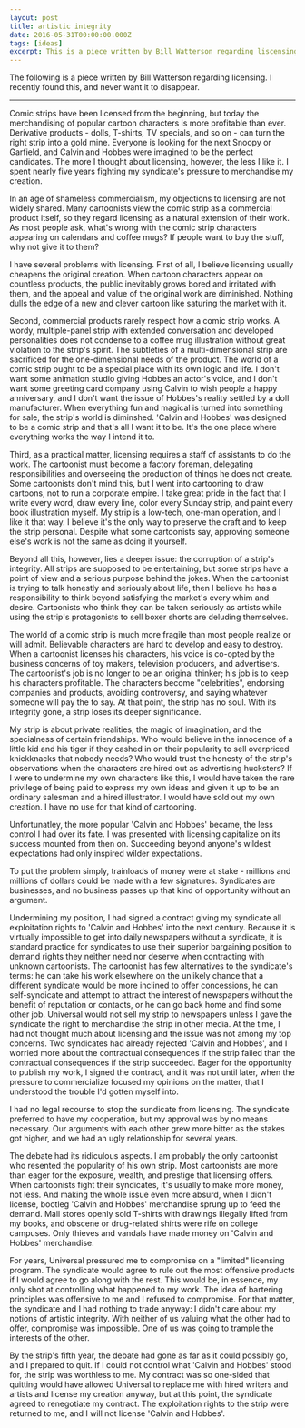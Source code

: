 ```yaml
---
layout: post
title: artistic integrity
date: 2016-05-31T00:00:00.000Z
tags: [ideas]
excerpt: This is a piece written by Bill Watterson regarding liscensing.
---
```


The following is a piece written by Bill Watterson regarding licensing. I recently found this, and never want it to disappear.

--------------------------------------------------------------------------------

Comic strips have been licensed from the beginning, but today the merchandising of popular cartoon characters is more profitable than ever. Derivative products - dolls, T-shirts, TV specials, and so on - can turn the right strip into a gold mine. Everyone is looking for the next Snoopy or Garfield, and Calvin and Hobbes were imagined to be the perfect candidates. The more I thought about licensing, however, the less I like it. I spent nearly five years fighting my syndicate's pressure to merchandise my creation.

In an age of shameless commercialism, my objections to licensing are not widely shared. Many cartoonists view the comic strip as a commercial product itself, so they regard licensing as a natural extension of their work. As most people ask, what's wrong with the comic strip characters appearing on calendars and coffee mugs? If people want to buy the stuff, why not give it to them?

I have several problems with licensing. First of all, I believe licensing usually cheapens the original creation. When cartoon characters appear on countless products, the public inevitably grows bored and irritated with them, and the appeal and value of the original work are diminished. Nothing dulls the edge of a new and clever cartoon like saturing the market with it.

Second, commercial products rarely respect how a comic strip works. A wordy, multiple-panel strip with extended conversation and developed personalities does not condense to a coffee mug illustration without great violation to the strip's spirit. The subtleties of a multi-dimensional strip are sacrificed for the one-dimensional needs of the product. The world of a comic strip ought to be a special place with its own logic and life. I don't want some animation studio giving Hobbes an actor's voice, and I don't want some greeting card company using Calvin to wish people a happy anniversary, and I don't want the issue of Hobbes's reality settled by a doll manufacturer. When everything fun and magical is turned into something for sale, the strip's world is diminshed. 'Calvin and Hobbes' was designed to be a comic strip and that's all I want it to be. It's the one place where everything works the way I intend it to.

Third, as a practical matter, licensing requires a staff of assistants to do the work. The cartoonist must become a factory foreman, delegating responsibilities and overseeing the production of things he does not create. Some cartoonists don't mind this, but I went into cartooning to draw cartoons, not to run a corporate empire. I take great pride in the fact that I write every word, draw every line, color every Sunday strip, and paint every book illustration myself. My strip is a low-tech, one-man operation, and I like it that way. I believe it's the only way to preserve the craft and to keep the strip personal. Despite what some cartoonists say, approving someone else's work is not the same as doing it yourself.

Beyond all this, however, lies a deeper issue: the corruption of a strip's integrity. All strips are supposed to be entertaining, but some strips have a point of view and a serious purpose behind the jokes. When the cartoonist is trying to talk honestly and seriously about life, then I believe he has a responsibility to think beyond satisfying the market's every whim and desire. Cartoonists who think they can be taken seriously as artists while using the strip's protagonists to sell boxer shorts are deluding themselves.

The world of a comic strip is much more fragile than most people realize or will admit. Believable characters are hard to develop and easy to destroy. When a cartoonist licenses his characters, his voice is co-opted by the business concerns of toy makers, television producers, and advertisers. The cartoonist's job is no longer to be an original thinker; his job is to keep his characters profitable. The characters become "celebrities", endorsing companies and products, avoiding controversy, and saying whatever someone will pay the to say. At that point, the strip has no soul. With its integrity gone, a strip loses its deeper significance.

My strip is about private realities, the magic of imagination, and the specialness of certain friendships. Who would believe in the innocence of a little kid and his tiger if they cashed in on their popularity to sell overpriced knickknacks that nobody needs? Who would trust the honesty of the strip's observations when the characters are hired out as advertising hucksters? If I were to undermine my own characters like this, I would have taken the rare privilege of being paid to express my own ideas and given it up to be an ordinary salesman and a hired illustrator. I would have sold out my own creation. I have no use for that kind of cartooning.

Unfortunatley, the more popular 'Calvin and Hobbes' became, the less control I had over its fate. I was presented with licensing capitalize on its success mounted from then on. Succeeding beyond anyone's wildest expectations had only inspired wilder expectations.

To put the problem simply, trainloads of money were at stake - millions and millions of dollars could be made with a few signatures. Syndicates are businesses, and no business passes up that kind of opportunity without an argument.

Undermining my position, I had signed a contract giving my syndicate all exploitation rights to 'Calvin and Hobbes' into the next century. Because it is virtually impossible to get into daily newspapers without a syndicate, it is standard practice for syndicates to use their superior bargaining position to demand rights they neither need nor deserve when contracting with unknown cartoonists. The cartoonist has few alternatives to the syndicate's terms: he can take his work elsewhere on the unlikely chance that a different syndicate would be more inclined to offer concessions, he can self-syndicate and attempt to attract the interest of newspapers without the benefit of reputation or contacts, or he can go back home and find some other job. Universal would not sell my strip to newspapers unless I gave the syndicate the right to merchandise the strip in other media. At the time, I had not thought much about licensing and the issue was not among my top concerns. Two syndicates had already rejected 'Calvin and Hobbes', and I worried more about the contractual consequences if the strip failed than the contractual consequences if the strip succeeded. Eager for the opportunity to publish my work, I signed the contract, and it was not until later, when the pressure to commercialize focused my opinions on the matter, that I understood the trouble I'd gotten myself into.

I had no legal recourse to stop the sundicate from licensing. The syndicate preferred to have my cooperation, but my approval was by no means necessary. Our arguments with each other grew more bitter as the stakes got higher, and we had an ugly relationship for several years.

The debate had its ridiculous aspects. I am probably the only cartoonist who resented the popularity of his own strip. Most cartoonists are more than eager for the exposure, wealth, and prestige that licensing offers. When cartoonists fight their syndicates, it's usually to make more money, not less. And making the whole issue even more absurd, when I didn't license, bootleg 'Calvin and Hobbes' merchandise sprung up to feed the demand. Mall stores openly sold T-shirts with drawings illegally lifted from my books, and obscene or drug-related shirts were rife on college campuses. Only thieves and vandals have made money on 'Calvin and Hobbes' merchandise.

For years, Universal pressured me to compromise on a "limited" licensing program. The syndicate would agree to rule out the most offensive products if I would agree to go along with the rest. This would be, in essence, my only shot at controlling what happened to my work. The idea of bartering principles was offensive to me and I refused to compromise. For that matter, the syndicate and I had nothing to trade anyway: I didn't care about my notions of artistic integrity. With neither of us valuing what the other had to offer, compromise was impossible. One of us was going to trample the interests of the other.

By the strip's fifth year, the debate had gone as far as it could possibly go, and I prepared to quit. If I could not control what 'Calvin and Hobbes' stood for, the strip was worthless to me. My contract was so one-sided that quitting would have allowed Universal to replace me with hired writers and artists and license my creation anyway, but at this point, the syndicate agreed to renegotiate my contract. The exploitation rights to the strip were returned to me, and I will not license 'Calvin and Hobbes'.
